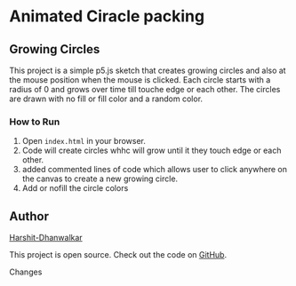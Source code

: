 # Animated Ciracle packing

## Growing Circles

This project is a simple p5.js sketch that creates growing circles and also at the mouse position when the mouse is clicked. Each circle starts with a radius of 0 and grows over time till touche edge or each other. The circles are drawn with no fill or fill color and a random color. 

### How to Run

1. Open `index.html` in your browser.
2. Code will create circles whhc will grow until it they touch edge or each other.
3. added commented lines of code which allows user to click anywhere on the canvas to create a new growing circle.
4. Add or nofill the circle colors

## Author

[Harshit-Dhanwalkar](https://github.com/Harshit-Dhanwalkar)

This project is open source. Check out the code on [GitHub](https://github.com/Harshit-Dhanwalkar/Animated-Circle-Packing).

Changes
